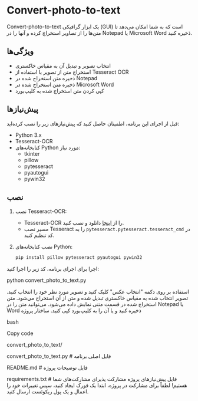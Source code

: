 # Convert-photo-to-text

Convert-photo-to-text یک ابزار گرافیکی (GUI) است که به شما امکان می‌دهد تا متن‌ها را از تصاویر استخراج کرده و آنها را در Notepad یا Microsoft Word ذخیره کنید.

## ویژگی‌ها

- انتخاب تصویر و تبدیل آن به مقیاس خاکستری
- استخراج متن از تصویر با استفاده از Tesseract OCR
- ذخیره متن استخراج شده در Notepad
- ذخیره متن استخراج شده در Microsoft Word
- کپی کردن متن استخراج شده به کلیپ‌بورد

## پیش‌نیازها

قبل از اجرای این برنامه، اطمینان حاصل کنید که پیش‌نیازهای زیر را نصب کرده‌اید:

- Python 3.x
- Tesseract-OCR
- کتابخانه‌های Python مورد نیاز:
  - tkinter
  - pillow
  - pytesseract
  - pyautogui
  - pywin32

## نصب

1. نصب Tesseract-OCR:
   - Tesseract-OCR را از [اینجا](https://github.com/tesseract-ocr/tesseract) دانلود و نصب کنید.
   - مسیر نصب Tesseract را به `pytesseract.pytesseract.tesseract_cmd` در کد تنظیم کنید.

2. نصب کتابخانه‌های Python:
   ```bash
   pip install pillow pytesseract pyautogui pywin32
اجرا
برای اجرای برنامه، کد زیر را اجرا کنید:


python convert_photo_to_text.py


استفاده
بر روی دکمه "انتخاب عکس" کلیک کنید و تصویر مورد نظر خود را انتخاب کنید.
تصویر انتخاب شده به مقیاس خاکستری تبدیل شده و متن از آن استخراج می‌شود.
متن استخراج شده در قسمت متنی نمایش داده می‌شود.
می‌توانید متن را در Notepad یا Word ذخیره کنید و یا آن را به کلیپ‌بورد کپی کنید.
ساختار پروژه


bash

Copy code

convert_photo_to_text/


 convert_photo_to_text.py   # فایل اصلی برنامه

 README.md                 # فایل توضیحات پروژه


 requirements.txt          # فایل پیش‌نیازهای پروژه
مشارکت
پذیرای مشارکت‌های شما هستیم! لطفاً برای مشارکت در پروژه، ابتدا یک فورک ایجاد کنید، سپس تغییرات خود را اعمال و یک پول ریکوئست ارسال کنید.
